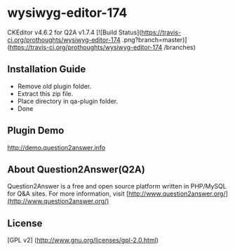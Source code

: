 # wysiwyg-editor-174
CKEditor v4.6.2 for Q2A v1.7.4
[![Build Status](https://travis-ci.org/prothoughts/wysiwyg-editor-174
.png?branch=master)](https://travis-ci.org/prothoughts/wysiwyg-editor-174
/branches)

Installation Guide
------------------
- Remove old plugin folder.
- Extract this zip file.
- Place directory in qa-plugin folder.
- Done


Plugin Demo
---------------------
http://demo.question2answer.info

About Question2Answer(Q2A)
---------------------
Question2Answer is a free and open source platform written in PHP/MySQL for Q&A sites. For more information, visit [http://www.question2answer.org/](http://www.question2answer.org/)

License
-------
[GPL v2] (http://www.gnu.org/licenses/gpl-2.0.html)
